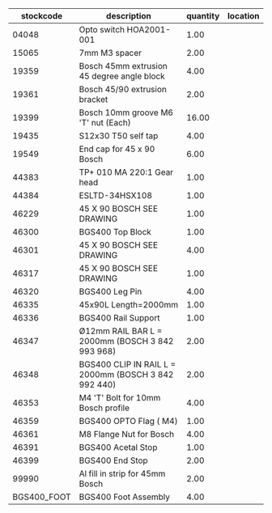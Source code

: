 |stockcode|description|quantity|location|
|---------|-----------|--------|--------|
|04048|Opto switch  HOA2001-001|1.00||
|15065|7mm M3 spacer|2.00||
|19359|Bosch 45mm extrusion 45 degree angle block|4.00||
|19361|Bosch 45/90 extrusion bracket|2.00||
|19399|Bosch 10mm groove M6 'T' nut (Each)|16.00||
|19435|S12x30 T50 self tap|4.00||
|19549|End cap for 45 x 90 Bosch|6.00||
|44383|TP+ 010 MA 220:1 Gear head|1.00||
|44384|ESLTD-34HSX108|1.00||
|46229|45 X 90 BOSCH SEE DRAWING|1.00||
|46300|BGS400 Top Block|1.00||
|46301|45 X 90 BOSCH SEE DRAWING|4.00||
|46317|45 X 90 BOSCH SEE DRAWING|1.00||
|46320|BGS400 Leg Pin|4.00||
|46335|45x90L Length=2000mm|1.00||
|46336|BGS400 Rail Support|1.00||
|46347|Ø12mm RAIL BAR L = 2000mm (BOSCH 3 842 993 968)|2.00||
|46348|BGS400 CLIP IN RAIL L = 2000mm (BOSCH 3 842 992 440)|2.00||
|46353|M4 'T' Bolt for 10mm Bosch profile|4.00||
|46359|BGS400 OPTO Flag ( M4)|1.00||
|46361|M8 Flange Nut for Bosch|4.00||
|46391|BGS400 Acetal Stop|1.00||
|46399|BGS400 End Stop|2.00||
|99990|Al fill in strip for 45mm Bosch|2.00||
|BGS400_FOOT|BGS400 Foot Assembly|4.00||
